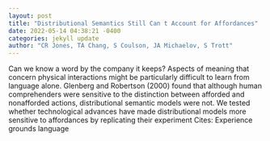 ```yaml
--- 
layout: post 
title: "Distributional Semantics Still Can t Account for Affordances" 
date: 2022-05-14 04:38:21 -0400 
categories: jekyll update 
author: "CR Jones, TA Chang, S Coulson, JA Michaelov, S Trott" 
--- 
```

Can we know a word by the company it keeps? Aspects of meaning that concern physical interactions might be particularly difficult to learn from language alone. Glenberg and Robertson (2000) found that although human comprehenders were sensitive to the distinction between afforded and nonafforded actions, distributional semantic models were not. We tested whether technological advances have made distributional models more sensitive to affordances by replicating their experiment Cites: Experience grounds language